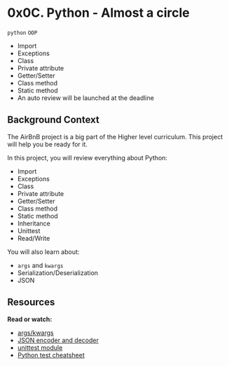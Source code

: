 # 0x0C. Python - Almost a circle
<code>python</code> <code>OOP</code>
<ul>
<li>Import</li>
<li>Exceptions</li><li>Class</li>
<li>Private attribute</li><li>Getter/Setter</li>
<li>Class method</li>
<li>Static method</li>

<li>An auto review will be launched at the deadline</li>
</ul>

## Background Context
The AirBnB project is a big part of the Higher level curriculum. This project will help you be ready for it.

In this project, you will review everything about Python:
<ul>
<li>Import</li>
<li>Exceptions</li><li>Class</li>
<li>Private attribute</li><li>Getter/Setter</li>
<li>Class method</li>
<li>Static method</li>
<li>Inheritance</li>
<li>Unittest</li>
<li>Read/Write</li>
</ul>

You will also learn about:

<ul>
<li><code>args</code> and <code>kwargs</code></li>
<li>Serialization/Deserialization</li>
<li>JSON</li>
</ul>

## Resources

**Read or watch:**

* [args/kwargs](https://yasoob.me/2013/08/04/args-and-kwargs-in-python-explained/)
* [JSON encoder and decoder](https://docs.python.org/3/library/json.html)
* [unittest module](https://docs.python.org/3.4/library/unittest.html#module-unittest)
* [Python test cheatsheet](https://www.pythonsheets.com/notes/python-tests.html)
